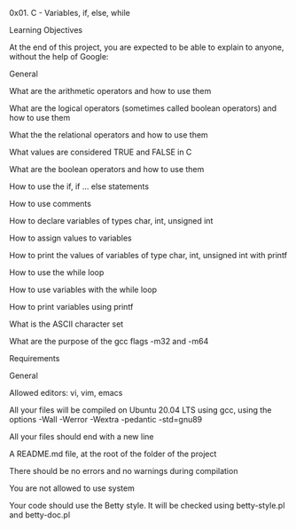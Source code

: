 0x01. C - Variables, if, else, while

Learning Objectives

At the end of this project, you are expected to be able to explain to anyone, without the help of Google:



General

What are the arithmetic operators and how to use them

What are the logical operators (sometimes called boolean operators) and how to use them

What the the relational operators and how to use them

What values are considered TRUE and FALSE in C

What are the boolean operators and how to use them

How to use the if, if ... else statements

How to use comments

How to declare variables of types char, int, unsigned int

How to assign values to variables

How to print the values of variables of type char, int, unsigned int with printf

How to use the while loop

How to use variables with the while loop

How to print variables using printf

What is the ASCII character set

What are the purpose of the gcc flags -m32 and -m64

Requirements

General

Allowed editors: vi, vim, emacs

All your files will be compiled on Ubuntu 20.04 LTS using gcc, using the options -Wall -Werror -Wextra -pedantic -std=gnu89

All your files should end with a new line

A README.md file, at the root of the folder of the project

There should be no errors and no warnings during compilation

You are not allowed to use system

Your code should use the Betty style. It will be checked using betty-style.pl and betty-doc.pl
